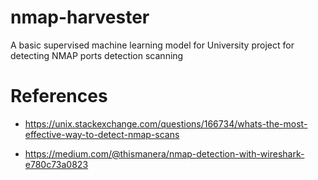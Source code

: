 # nmap-harvester
A basic supervised machine learning model for University project for detecting NMAP ports detection scanning 

# References

- https://unix.stackexchange.com/questions/166734/whats-the-most-effective-way-to-detect-nmap-scans

- https://medium.com/@thismanera/nmap-detection-with-wireshark-e780c73a0823

